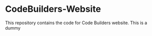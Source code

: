 # CodeBuilders-Website
This repository contains the code for Code Builders website. This is a dummy
